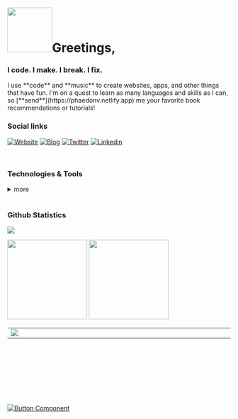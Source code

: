 # <img src="https://res.cloudinary.com/thisisnotanimage/image/upload/v1668512545/Phaedonv_industries_portal/cat-robot_afdchk.gif" width="101">Greetings,


### I code. I make. I break. I fix. 

<p>
    I use **code** and **music** to create websites, apps, and other things that have fun. I'm on a quest to learn as many languages and skills as I can, so [**send**](https://phaedonv.netlify.app) me your favorite book recommendations or tutorials!
</p>

### Social links

[![Website](https://img.shields.io/badge/Website-4FC08D?style=for-the-badge&logo=githubpages&logoColor=white)](https://phaedonv.netlify.app)
[![Blog](https://img.shields.io/badge/blog-FFA500?style=for-the-badge&logo=rss&logoColor=white)](#)
[![Twitter](https://img.shields.io/badge/twitter-1DA1F2?style=for-the-badge&logo=twitter&logoColor=white)](#)
[![Linkedin](https://img.shields.io/badge/linkedin-0077B5?style=for-the-badge&logo=linkedin&logoColor=white)](#)

<br>

### Technologies & Tools

<samp>
</samp>

<details>
    <summary>more</summary> 
    hidden info....
</details>

<br>

### Github Statistics

![](https://komarev.com/ghpvc/?username=phaedonv&color=52B256&label=COFFEES+CONSUMED)

<div>
  <img height="180px" src="https://github-readme-stats.vercel.app/api?username=phaedonv&theme=blueberry&show_icons=true&hide_title=false&hide_border=true&hide_rank=true&include_all_commits=true&count_private=true&line_height=21">
  <img height="180" src="https://github-readme-stats.vercel.app/api/top-langs/?username=phaedonv&theme=blueberry&&hide_title=false&hide_border=true&layout=compact&langs_count=9">
</div>

<table width="2000">
<tr>
<td width="2000"><img src="https://github-trophies.vercel.app/?username=phaedonv&rank=SECRET,SSS,SS,S,AAA,AA,A,B,C,UNKNOWN&row=2&column=9&theme=onedark"></td>
</tr>
</table>

<br><br><br><br><br><br><br>

[![Button Component](https://readme-components.vercel.app/api?component=button&text=portfolio&fill=52B256)](social-links)


<!--
<div align="center">
    <img src="https://github-profile-trophy.vercel.app/?username=phaedonv&theme=juicyfresh&no-bg=true" />
</div><br>

**phaedonv/phaedonv** is a ✨ _special_ ✨ repository because its `README.md` (this file) appears on your GitHub profile.

Here are some ideas to get you started:

- 🔭 I’m currently working on ...
- 🌱 I’m currently learning ...
- 👯 I’m looking to collaborate on ...
- 🤔 I’m looking for help with ...
- 💬 Ask me about ...
- 📫 How to reach me: ...
- 😄 Pronouns: ...
- ⚡ Fun fact: ...

[![Phaedonv's GitHub stats](https://github-readme-stats.vercel.app/api?username=phaedonv)](https://github.com/phaedonv)

-->
